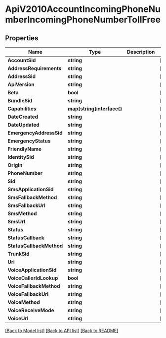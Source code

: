 # ApiV2010AccountIncomingPhoneNumberIncomingPhoneNumberTollFree

## Properties

Name | Type | Description | Notes
------------ | ------------- | ------------- | -------------
**AccountSid** | **string** |  | [optional] 
**AddressRequirements** | **string** |  | [optional] 
**AddressSid** | **string** |  | [optional] 
**ApiVersion** | **string** |  | [optional] 
**Beta** | **bool** |  | [optional] 
**BundleSid** | **string** |  | [optional] 
**Capabilities** | [**map[string]interface{}**](.md) |  | [optional] 
**DateCreated** | **string** |  | [optional] 
**DateUpdated** | **string** |  | [optional] 
**EmergencyAddressSid** | **string** |  | [optional] 
**EmergencyStatus** | **string** |  | [optional] 
**FriendlyName** | **string** |  | [optional] 
**IdentitySid** | **string** |  | [optional] 
**Origin** | **string** |  | [optional] 
**PhoneNumber** | **string** |  | [optional] 
**Sid** | **string** |  | [optional] 
**SmsApplicationSid** | **string** |  | [optional] 
**SmsFallbackMethod** | **string** |  | [optional] 
**SmsFallbackUrl** | **string** |  | [optional] 
**SmsMethod** | **string** |  | [optional] 
**SmsUrl** | **string** |  | [optional] 
**Status** | **string** |  | [optional] 
**StatusCallback** | **string** |  | [optional] 
**StatusCallbackMethod** | **string** |  | [optional] 
**TrunkSid** | **string** |  | [optional] 
**Uri** | **string** |  | [optional] 
**VoiceApplicationSid** | **string** |  | [optional] 
**VoiceCallerIdLookup** | **bool** |  | [optional] 
**VoiceFallbackMethod** | **string** |  | [optional] 
**VoiceFallbackUrl** | **string** |  | [optional] 
**VoiceMethod** | **string** |  | [optional] 
**VoiceReceiveMode** | **string** |  | [optional] 
**VoiceUrl** | **string** |  | [optional] 

[[Back to Model list]](../README.md#documentation-for-models) [[Back to API list]](../README.md#documentation-for-api-endpoints) [[Back to README]](../README.md)


